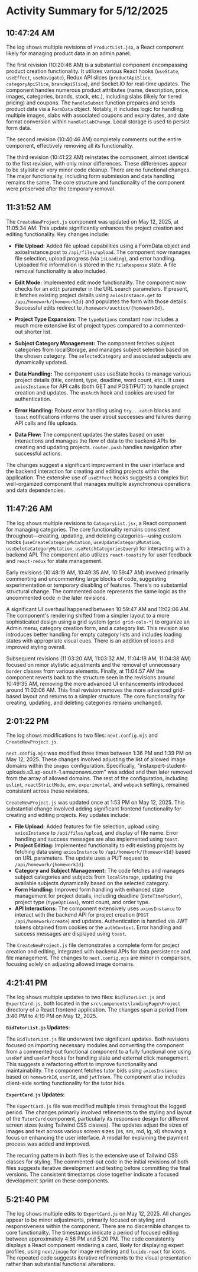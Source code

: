 # Activity Summary for 5/12/2025

## 10:47:24 AM
The log shows multiple revisions of `ProductList.jsx`, a React component likely for managing product data in an admin panel.

The first revision (10:20:46 AM) is a substantial component encompassing product creation functionality.  It utilizes various React hooks (`useState`, `useEffect`, `useNavigate`), Redux API slices (`productApiSlice`, `categoryApiSlice`, `brandApiSlice`), and Socket.IO for real-time updates. The component handles numerous product attributes (name, description, price, images, categories, brands, stock, etc.), including slabs (likely for tiered pricing) and coupons.  The `handleSubmit` function prepares and sends product data via a `FormData` object. Notably, it includes logic for handling multiple images, slabs with associated coupons and expiry dates,  and date format conversion within `handleSlabChange`.  Local storage is used to persist form data.

The second revision (10:40:46 AM) completely comments out the entire component, effectively removing all its functionality.

The third revision (10:41:22 AM) reinstates the component, almost identical to the first revision,  with only minor differences.  These differences  appear to be stylistic or very minor code cleanup. There are no functional changes.  The major functionality, including form submission and data handling remains the same.  The core structure and functionality of the component were preserved after the temporary removal.


## 11:31:52 AM
The `CreateNewProject.js` component was updated on May 12, 2025, at 11:05:34 AM.  This update significantly enhances the project creation and editing functionality.  Key changes include:

* **File Upload:** Added file upload capabilities using a FormData object and axiosInstance.post to `/api/files/upload`.  The component now manages file selection, upload progress (via `isLoading`), and error handling.  Uploaded file information is stored in the `fileResponse` state.  A file removal functionality is also included.

* **Edit Mode:** Implemented edit mode functionality.  The component now checks for an `edit` parameter in the URL search parameters. If present, it fetches existing project details using `axiosInstance.get` to `/api/homework/{homeworkId}` and populates the form with those details.  Successful edits redirect to `/homework/auction/{homeworkId}`.

* **Project Type Expansion:** The `typeOptions` constant now includes a much more extensive list of project types compared to a commented-out shorter list.

* **Subject Category Management:** The component fetches subject categories from localStorage, and manages subject selection based on the chosen category.  The `selectedCategory` and associated subjects are dynamically updated.

* **Data Handling:**  The component uses useState hooks to manage various project details (title, content, type, deadline, word count, etc.).  It uses `axiosInstance` for API calls (both GET and POST/PUT) to handle project creation and updates. The `useAuth` hook and cookies are used for authentication.

* **Error Handling:**  Robust error handling using `try...catch` blocks and `toast` notifications informs the user about successes and failures during API calls and file uploads.

* **Data Flow:** The component updates the states based on user interactions and manages the flow of data to the backend APIs for creating and updating projects.  `router.push` handles navigation after successful actions.

The changes suggest a significant improvement in the user interface and the backend interaction for creating and editing projects within the application.  The extensive use of `useEffect` hooks suggests a complex but well-organized component that manages multiple asynchronous operations and data dependencies.


## 11:47:26 AM
The log shows multiple revisions to `CategoryList.jsx`, a React component for managing categories.  The core functionality remains consistent throughout—creating, updating, and deleting categories—using custom hooks (`useCreateCategoryMutation`, `useUpdateCategoryMutation`, `useDeleteCategoryMutation`, `useFetchCategoriesQuery`)  for interacting with a backend API.  The component also utilizes `react-toastify` for user feedback and `react-redux` for state management.

Early revisions (10:48:19 AM, 10:49:35 AM, 10:59:47 AM) involved primarily commenting and uncommenting large blocks of code, suggesting experimentation or temporary disabling of features.  There's no substantial structural change. The commented code represents the same logic as the uncommented code in the later revisions.

A significant UI overhaul happened between 10:59:47 AM and 11:02:06 AM.  The component's rendering shifted from a simpler layout to a more sophisticated design using a grid system (`grid grid-cols-*`) to organize an Admin menu, category creation form, and a category list.  This revision also introduces better handling for empty category lists and includes loading states with appropriate visual cues.  There is an addition of icons and improved styling overall.

Subsequent revisions (11:03:20 AM, 11:03:32 AM, 11:04:18 AM, 11:04:38 AM) focused on minor stylistic adjustments and the removal of unnecessary `border` classes from various elements.  Finally, at 11:04:57 AM the component reverts back to the structure seen in the revisions around 10:49:35 AM, removing the more advanced UI enhancements introduced around 11:02:06 AM.  This final revision removes the more advanced grid-based layout and returns to a simpler structure.  The core functionality for creating, updating, and deleting categories remains unchanged.


## 2:01:22 PM
The log shows modifications to two files: `next.config.mjs` and `CreateNewProject.js`.

`next.config.mjs` was modified three times between 1:36 PM and 1:39 PM on May 12, 2025.  These changes involved adjusting the list of allowed image domains within the `images` configuration. Specifically,  "instaxpert-student-uploads.s3.ap-south-1.amazonaws.com" was added and then later removed from the array of allowed domains.  The rest of the configuration, including `eslint`, `reactStrictMode`, `env`, `experimental`, and `webpack` settings, remained consistent across these revisions.

`CreateNewProject.js` was updated once at 1:53 PM on May 12, 2025. This substantial change involved adding significant frontend functionality for creating and editing projects.  Key updates include:

* **File Upload:** Added features for file selection, upload using  `axiosInstance` to `/api/files/upload`, and display of file name. Error handling and success messages are also implemented using `toast`.
* **Project Editing:** Implemented functionality to edit existing projects by fetching data using `axiosInstance`  to `/api/homework/{homeworkId}` based on URL parameters. The update uses a PUT request to  `/api/homework/{homeworkId}`.
* **Category and Subject Management:**  The code fetches and manages subject categories and subjects from `localStorage`, updating the available subjects dynamically based on the selected category.
* **Form Handling:** Improved form handling with enhanced state management for project details, including deadline (`DateTimePicker`), project type (`typeOptions`), word count, and order type.
* **API Interactions:**  The component extensively uses `axiosInstance` to interact with the backend API for project creation (`POST /api/homework/create`) and updates.  Authentication is handled via JWT tokens obtained from cookies or the `authContext`.  Error handling and success messages are displayed using `toast`.


The `CreateNewProject.js` file demonstrates a complete form for project creation and editing, integrated with backend APIs for data persistence and file management.  The changes to `next.config.mjs` are minor in comparison, focusing solely on adjusting allowed image domains.


## 4:21:41 PM
The log shows multiple updates to two files: `BidTutorList.js` and `ExpertCard.js`, both located in the `src\components\landingPage\Project` directory of a React frontend application.  The changes span a period from 3:40 PM to 4:19 PM on May 12, 2025.

**`BidTutorList.js` Updates:**

The `BidTutorList.js` file underwent two significant updates.  Both revisions focused on importing necessary modules and converting the component from a commented-out functional component to a fully functional one using `useRef` and `useRef` hooks for handling state and external click management.  This suggests a refactoring effort to improve functionality and maintainability.  The component fetches tutor bids using `axiosInstance` based on `homeworkId`, `userId`, and `jwtToken`. The component also includes client-side sorting functionality for the tutor bids.

**`ExpertCard.js` Updates:**

The `ExpertCard.js` file was modified multiple times throughout the logged period.  The changes primarily involved refinements to the styling and layout of the `TutorCard` component, particularly its responsive design for different screen sizes (using Tailwind CSS classes).  The updates adjust the sizes of images and text across various screen sizes (xs, sm, md, lg, xl) showing a focus on enhancing the user interface.  A modal for explaining the payment process was added and improved.


The recurring pattern in both files is the extensive use of Tailwind CSS classes for styling. The commented-out code in the initial revisions of both files suggests iterative development and testing before committing the final versions. The consistent timestamps close together indicate a focused development sprint on these components.


## 5:21:40 PM
The log shows multiple edits to `ExpertCard.js` on May 12, 2025.  All changes appear to be minor adjustments, primarily focused on styling and responsiveness within the component.  There are no discernible changes to core functionality.  The timestamps indicate a period of focused editing between approximately 4:56 PM and 5:20 PM.  The code consistently displays a React component rendering a card, likely for displaying expert profiles, using `next/image` for image rendering and `lucide-react` for icons.  The repeated code suggests iterative refinements to the visual presentation rather than substantial functional alterations.
